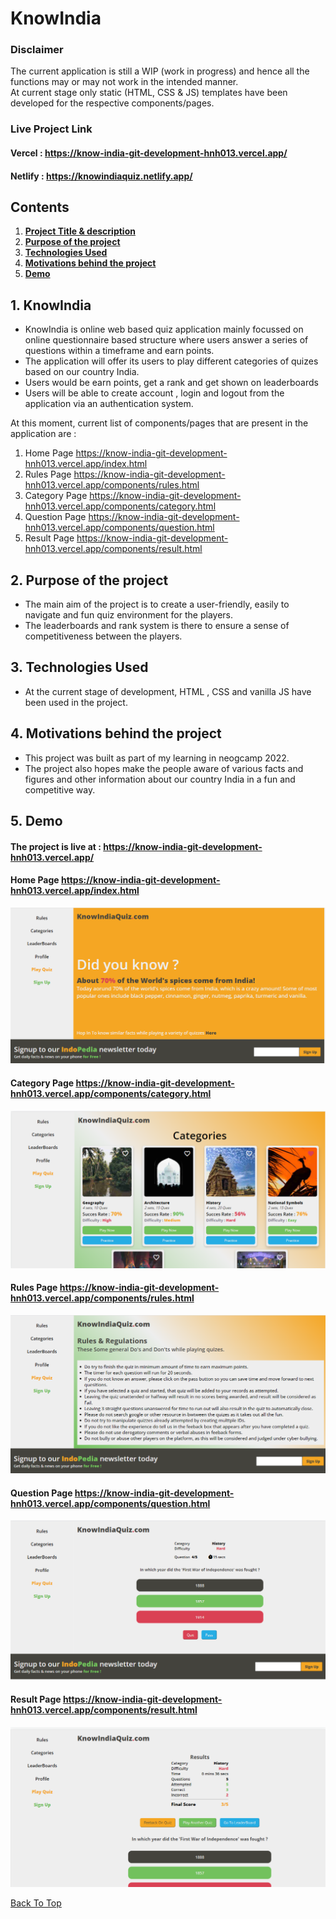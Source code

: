 # KnowIndia<a name="top"></a>

### Disclaimer

The current application is still a WIP (work in progress) and hence all the functions may or may not work in the intended manner.     
At current stage only static (HTML, CSS & JS) templates have been developed for the respective components/pages.     

### Live Project Link 
#### Vercel : https://know-india-git-development-hnh013.vercel.app/
#### Netlify : https://knowindiaquiz.netlify.app/

## Contents

1. **[Project Title & description](#knowIndia)**
2. **[Purpose of the project](#purpose-of-the-project)**
3. **[Technologies Used](#technologies-used)**
4. **[Motivations behind the project](#motivations-behind-the-project)**
5. **[Demo](#demo)**

## 1. KnowIndia<a name="knowIndia"></a>
* KnowIndia is online web based quiz application mainly focussed on online questionnaire based structure where users answer a series of questions within a timeframe and earn points.
* The application will offer its users to play different categories of quizes based on our country India.   
* Users would be earn points, get a rank and get shown on leaderboards
* Users will be able to create account , login and logout from the application via an authentication system.

At this moment, current list of components/pages that are present in the application are :

1. Home Page https://know-india-git-development-hnh013.vercel.app/index.html
2. Rules Page https://know-india-git-development-hnh013.vercel.app/components/rules.html
3. Category Page https://know-india-git-development-hnh013.vercel.app/components/category.html
4. Question Page https://know-india-git-development-hnh013.vercel.app/components/question.html
5. Result Page https://know-india-git-development-hnh013.vercel.app/components/result.html

## 2. Purpose of the project<a name="purpose-of-the-project"></a>
* The main aim of the project is to create a user-friendly, easily to navigate and fun quiz environment for the players.
* The leaderboards and rank system is there to ensure a sense of competitiveness between the players. 

## 3. Technologies Used<a name="technologies-used"></a>
* At the current stage of development, HTML , CSS and vanilla JS have been used in the project.

## 4. Motivations behind the project<a name="motivations-behind-the-project"></a>
* This project was built as part of my learning in neogcamp 2022.
* The project also hopes make the people aware of various facts and figures and other information about our country India in a fun and competitive way.

## 5. Demo<a name="demo"></a>

#### The project is live at : https://know-india-git-development-hnh013.vercel.app/

#### Home Page https://know-india-git-development-hnh013.vercel.app/index.html
![home page](./images/demo_home.png)

#### Category Page  https://know-india-git-development-hnh013.vercel.app/components/category.html
![category page](./images/demo_category.png)

#### Rules Page  https://know-india-git-development-hnh013.vercel.app/components/rules.html
![rules page](./images/demo_rules.png)

#### Question Page  https://know-india-git-development-hnh013.vercel.app/components/question.html
![question page](./images/demo_question.png)

#### Result Page  https://know-india-git-development-hnh013.vercel.app/components/result.html
![result page](./images/demo_result.png)

[Back To Top](#top)
